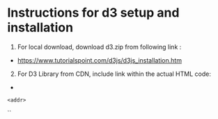 # Instructions for d3 setup and installation
1. For local download, download d3.zip from following link : 
-   https://www.tutorialspoint.com/d3js/d3js_installation.htm
2. For D3 Library from CDN, include link within the actual HTML code:
-  
`<addr>` <!DOCTYPE html>
<html lang = "en">
   <head>
      <script src = "https://d3js.org/d3.v4.min.js"></script>
   </head>

   <body>
      <script>
         // write your d3 code here.. 
      </script>
   </body>
</html> `<addr>`

